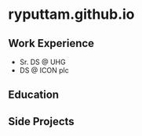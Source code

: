 # ryputtam.github.io

## Work Experience
- Sr. DS @ UHG
- DS @ ICON plc

## Education

## Side Projects
